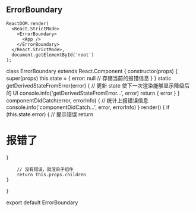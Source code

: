 ## ErrorBoundary
```
ReactDOM.render(
  <React.StrictMode>
    <ErrorBoundary>
      <App />
    </ErrorBoundary>
  </React.StrictMode>,
  document.getElementById('root')
);
```

class ErrorBoundary extends React.Component {
    constructor(props) {
        super(props)
        this.state = {
            error: null // 存储当前的报错信息
        }
    }
    static getDerivedStateFromError(error) {
        // 更新 state 使下一次渲染能够显示降级后的 UI
        console.info('getDerivedStateFromError...', error)
        return { error }
    }
    componentDidCatch(error, errorInfo) {
        // 统计上报错误信息
        console.info('componentDidCatch...', error, errorInfo)
    }
    render() {
        if (this.state.error) {
            // 提示错误
            return <h1>报错了</h1>
        }

        // 没有错误，就渲染子组件
        return this.props.children
    }
}

export default ErrorBoundary